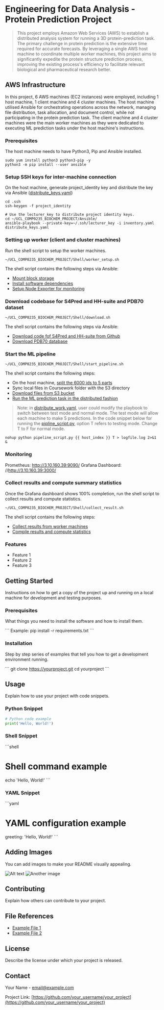 
# Engineering for Data Analysis - Protein Prediction Project
> This project employs Amazon Web Services (AWS) to establish a distributed analysis system for running a 3D protein-prediction task. The primary challenge in protein prediction is the extensive time required for accurate forecasts. By leveraging a single AWS host machine to coordinate multiple worker machines, this project aims to significantly expedite the protein structure prediction process, improving the existing process's efficiency to facilitate relevant biological and pharmaceutical research better.

## AWS Infrastructure

In this project, 6 AWS machines (EC2 instances) were employed, including 1 host machine, 1 client machine and 4 cluster machines. The host machine utilised Ansible for orchestrating operations across the network, managing file distribution, task allocation, and document control, while not participating in the protein prediction task. The client machine and 4 cluster machines were the main worker machines as they were dedicated to executing ML prediction tasks under the host machine's instructions. 

### Prerequisites
The host machine needs to have Python3, Pip and Ansible installed.

```shell
sudo yum install python3 python3-pip -y
python3 -m pip install --user ansible
```
### Setup SSH keys for inter-machine connection
On the host machine, generate project_identity key and distribute the key via Ansible ([distribute_keys.yaml](./Ansible/distribute_keys.yaml))

```shell
cd .ssh
ssh-keygen -f project_identity

# Use the lecturer_key to distribute project identity keys. 
cd ~/UCL_COMP0235_BIOCHEM_PROJECT/Ansible/
ansible-playbook --private-key=~/.ssh/lecturer_key -i inventory.yaml distribute_keys.yaml
```
### Setting up worker (client and cluster machines)
Run the shell script to setup the worker machines.

```shell
~/UCL_COMP0235_BIOCHEM_PROJECT/Shell/worker_setup.sh 
```
The shell script contains the following steps via Ansible:
- [Mount block storage](./Ansible/mount_volume.yaml)
- [Install software dependencies](./Ansible/setup.yaml)
- [Setup Node Exporter for monitoring](./Ansible/node_exporter.yaml)

### Download codebase for S4Pred and HH-suite and PDB70 dataset
```shell
~/UCL_COMP0235_BIOCHEM_PROJECT/Shell/download.sh 
```
The shell script contains the following steps via Ansible:
- [Download code fof S4Pred and HH-suite from Github](./Ansible/code_downloader.yaml)
- [Download PDB70 database](./Ansible/data_downloader.yaml)

### Start the ML pipeline
```shell
~/UCL_COMP0235_BIOCHEM_PROJECT/Shell/start_pipeline.sh
```
The shell script contains the following steps:
- On the host machine, [split the 6000 ids to 5 parts](./Coursework/distribute_ids.py)
- Sync local files in Coursework folder with the S3 directory
- [Download files from S3 bucket](./Ansible/s3_bucket.yaml)
- [Run the ML prediction task in the distributed fashion](./Ansible/distribute_work.yaml)

> Note: in [distribute_work.yaml](./Ansible/distribute_work.yaml), user could modify the playbook to switch between test mode and normal mode. The test mode will allow each machine to make 5 predictions. In the code snippet below for running the [pipline_script.py](./Coursework/pipeline_script.py), option T refers to testing mode. Change T to F for normal mode.
```shell
nohup python pipeline_script.py {{ host_index }} T > logfile.log 2>&1 &
```
### Monitoring
Prometheus: http://3.10.160.39:9090/
Grafana Dashboard: //http://3.10.160.39:3000/

### Collect results and compute summary statistics
Once the Grafana dashboard shows 100% completion, run the shell script to collect results and compute statistics.
```shell
~/UCL_COMP0235_BIOCHEM_PROJECT/Shell/collect_result.sh
```
The shell script contains the following steps:
- [Collect results from worker machines](./Ansible/collect_result.yaml)
- [Compile results and compute statistics](./Coursework/compile_results.py)




### Features
- Feature 1
- Feature 2
- Feature 3

## Getting Started
Instructions on how to get a copy of the project up and running on a local machine for development and testing purposes.

### Prerequisites
What things you need to install the software and how to install them.

\```
Example: pip install -r requirements.txt
\```

### Installation
Step by step series of examples that tell you how to get a development environment running.

\```
git clone https://yourproject.git
cd yourproject
\```

## Usage
Explain how to use your project with code snippets.

### Python Snippet
```python
# Python code example
print('Hello, World!')
```


### Shell Snippet
\```shell
# Shell command example
echo 'Hello, World!'
\```

### YAML Snippet
\```yaml
# YAML configuration example
greeting: 'Hello, World!'
\```

## Adding Images
You can add images to make your README visually appealing.

![Alt text](path/to/image.jpg)
![Another image](path/to/another_image.jpg)

## Contributing
Explain how others can contribute to your project.

## File References
- [Example File 1](./path/to/file1)
- [Example File 2](./path/to/file2)

## License
Describe the license under which your project is released.

## Contact
Your Name - email@example.com

Project Link: [https://github.com/your_username/your_project](https://github.com/your_username/your_project)
